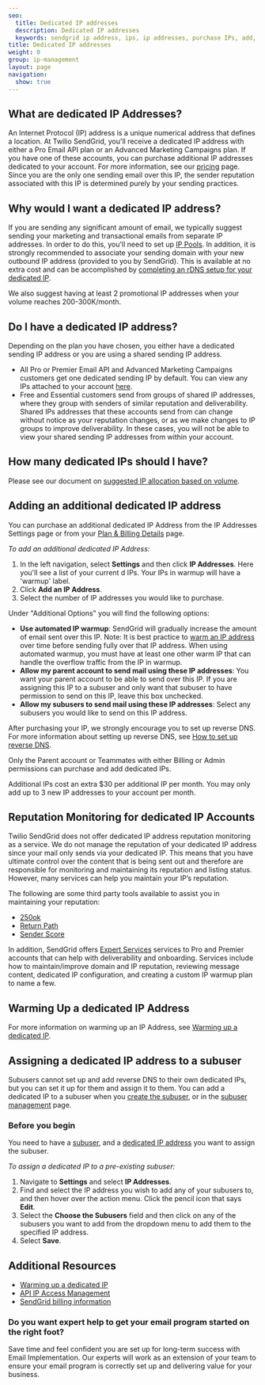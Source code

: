 ```yaml
---
seo:
  title: Dedicated IP addresses
  description: Dedicated IP addresses
  keywords: sendgrid ip address, ips, ip addresses, purchase IPs, add, additional, more, new, IP, address, purchase, dedicated, account, another, need, IPs, warmup, sending, originating, originate, plan, reputation, monitoring, monitor
title: Dedicated IP addresses
weight: 0
group: ip-management
layout: page
navigation:
  show: true
---
```


##     What are dedicated IP Addresses?

An Internet Protocol (IP) address is a unique numerical address that defines a location. At Twilio SendGrid, you'll receive a dedicated IP address with either a Pro Email API plan or an Advanced Marketing Campaigns plan. If you have one of these accounts, you can purchase additional IP addresses dedicated to your account. For more information, see our [pricing](https://sendgrid.com/pricing/) page. Since you are the only one sending email over this IP, the sender reputation associated with this IP is determined purely by your sending practices.


##     Why would I want a dedicated IP address?

If you are sending any significant amount of email, we typically suggest sending your marketing and transactional emails from separate IP addresses. In order to do this, you'll need to set up [IP Pools]({{root_url}}/ui/account-and-settings/ip-pools/). In addition, it is strongly recommended to associate your sending domain with your new outbound IP address (provided to you by SendGrid). This is available at no extra cost and can be accomplished by [completing an rDNS setup for your dedicated IP]({{root_url}}/ui/account-and-settings/how-to-set-up-reverse-dns/).

We also suggest having at least 2 promotional IP addresses when your volume reaches 200-300K/month.


##     Do I have a dedicated IP address?

Depending on the plan you have chosen, you either have a dedicated sending IP address or you are using a shared sending IP address.

- All Pro or Premier Email API and Advanced Marketing Campaigns customers get one dedicated sending IP by default. You can view any IPs attached to your account [here](https://app.sendgrid.com/settings/ip_addresses).
- Free and Essential customers send from groups of shared IP addresses, where they group with senders of similar reputation and deliverability. Shared IPs addresses that these accounts send from can change without notice as your reputation changes, or as we make changes to IP groups to improve deliverability. In these cases, you will not be able to view your shared sending IP addresses from within your account.


##     How many dedicated IPs should I have?

Please see our document on [suggested IP allocation based on volume]({{root_url}}/assets/IPWarmupSchedule.pdf).


##     Adding an additional dedicated IP address

You can purchase an additional dedicated IP Address from the IP Addresses Settings page or from your [Plan & Billing Details](https://app.sendgrid.com/settings/billing) page.

*To add an additional dedicated IP Address:*

1. In the left navigation, select **Settings** and then click **IP Addresses**.
   Here you'll see a list of your current d IPs. Your IPs in warmup will have a 'warmup' label.
1. Click **Add an IP Address**.
1. Select the number of IP addresses you would like to purchase.

Under "Additional Options" you will find the following options:

  - **Use automated IP warmup**: SendGrid will gradually increase the amount of email sent over this IP. Note: It is best practice to [warm an IP address]({{root_url}}/ui/sending-email/ip-warmup-for-the-new-marketing-campaigns-experience/) over time before sending fully over that IP address. When using automated warmup, you must have at least one other warm IP that can handle the overflow traffic from the IP in warmup.
  - **Allow my parent account to send mail using these IP addresses**: You want your parent account to be able to send over this IP. If you are assigning this IP to a subuser and only want that subuser to have permission to send on this IP, leave this box unchecked.
  - **Allow my subusers to send mail using these IP addresses**: Select any subusers you would like to send on this IP address.


After purchasing your IP, we strongly encourage you to set up reverse DNS. For more information about setting up reverse DNS, see [How to set up reverse DNS]({{root_url}}/ui/account-and-settings/how-to-set-up-reverse-dns/).

<call-out>

Only the Parent account or Teammates with either Billing or Admin permissions can purchase and add dedicated IPs.

</call-out>

<call-out>

Additional IPs cost an extra $30 per additional IP per month. You may only add up to 3 new IP addresses to your account per month.

</call-out>

##     Reputation Monitoring for dedicated IP Accounts

Twilio SendGrid does not offer dedicated IP address reputation monitoring as a service. We do not manage the reputation of your dedicated IP address since your mail only sends via your dedicated IP. This means that you have ultimate control over the content that is being sent out and therefore are responsible for monitoring and maintaining its reputation and listing status. However, many services can help you maintain your IP’s reputation.

The following are some third party tools available to assist you in maintaining your reputation:

* [250ok](https://250ok.com/tools/blacklists/)
* [Return Path](https://returnpath.com/request-a-demo-social/?sfdc=701000000006Za6&gclid=CIO88sevkcwCFRSPfgod6u8AXA)
* [Sender Score](https://www.senderscore.org/blacklistlookup/)


In addition, SendGrid offers [Expert Services](https://sendgrid.com/solutions/expert-services/) services to Pro and Premier accounts that can help with deliverability and onboarding. Services include how to maintain/improve domain and IP reputation, reviewing message content, dedicated IP configuration, and creating a custom IP warmup plan to name a few.

##     Warming Up a dedicated IP Address

For more information on warming up an IP Address, see [Warming up a dedicated IP]({{root_url}}/ui/sending-email/ip-warmup-for-the-new-marketing-campaigns-experience/).

##     Assigning a dedicated IP address to a subuser

Subusers cannot set up and add reverse DNS to their own dedicated IPs, but you can set it up for them and assign it to them. You can add a dedicated IP to a subuser when you [create the subuser]({{root_url}}/ui/account-and-settings/subusers/#create-a-subuser), or in the [subuser management](https://app.sendgrid.com/settings/subusers) page.

 ###     Before you begin

You need to have a [subuser]({{root_url}}/ui/account-and-settings/subusers/#create-a-subuser), and a [dedicated IP address]({{root_url}}/ui/account-and-settings/dedicated-ip-addresses/#adding-an-additional-dedicated-ip-address) you want to assign the subuser.

*To assign a dedicated IP to a pre-existing subuser:*

1. Navigate to **Settings** and select **IP Addresses**.
1. Find and select the IP address you wish to add any of your subusers to, and then hover over the action menu. Click the pencil icon that says **Edit**.
1. Select the **Choose the Subusers** field and then click on any of the subusers you want to add from the dropdown menu to add them to the specified IP address.
1. Select **Save**.

##     Additional Resources

- [Warming up a dedicated IP]({{root_url}}/ui/sending-email/ip-warmup-for-the-new-marketing-campaigns-experience/)
- [API IP Access Management]({{root_url}}/ui/account-and-settings/ip-access-management/)
- [SendGrid billing information]({{root_url}}/ui/account-and-settings/billing/)


<call-out-link linktext="IMPLEMENTATION SERVICES" img="/img/expert-insights-promo1.png" link="https://sendgrid.com/solutions/email-implementation/">


### Do you want expert help to get your email program started on the right foot?

Save time and feel confident you are set up for long-term success with Email Implementation. Our experts will work as an extension of your team to ensure your email program is correctly set up and delivering value for your business.


</call-out-link>
